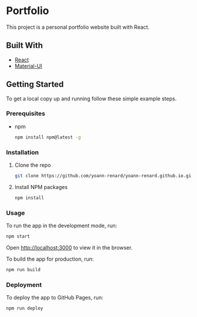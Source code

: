 # Portfolio

This project is a personal portfolio website built with React.

## Built With

* [React](https://reactjs.org/)
* [Material-UI](https://mui.com/)

## Getting Started

To get a local copy up and running follow these simple example steps.

### Prerequisites

* npm
  ```sh
  npm install npm@latest -g
  ```

### Installation

1. Clone the repo
   ```sh
   git clone https://github.com/yoann-renard/yoann-renard.github.io.git
   ```
2. Install NPM packages
   ```sh
   npm install
   ```

### Usage

To run the app in the development mode, run:
```sh
npm start
```
Open [http://localhost:3000](http://localhost:3000) to view it in the browser.

To build the app for production, run:
```sh
npm run build
```

### Deployment

To deploy the app to GitHub Pages, run:
```sh
npm run deploy
```
